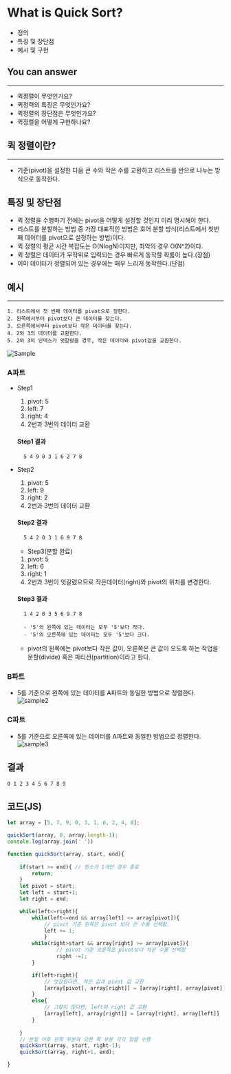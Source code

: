#  What is Quick Sort?
- 정의
- 특징 및 장단점
- 예시 및 구현

## You can answer
---
- 퀵정렬이 무엇인가요?
- 퀵정력의 특징은 무엇인가요?
- 퀵정렬의 장단점은 무엇인가요?
- 퀵정렬을 어떻게 구현하나요?

## 퀵 정렬이란?
  ---
  - 기준(pivot)을 설정한 다음 큰 수와 작은 수를 교환하고 리스트를 반으로 나누는 방식으로 동작한다.
  
  ## 특징 및 장단점
  - 퀵 정렬을 수행하기 전에는 pivot을 어떻게 설정할 것인지 미리 명시해야 한다.
  - 리스트를 분할하는 방법 중 가장 대표적인 방법은 호어 분할 방식(리스트에서 첫번째 데이터를 pivot으로 설정하는 방법)이다.
  - 퀵 정렬의 평균 시간 복잡도는 O(NlogN)이지만, 최악의 경우 O(N^2)이다.
  - 퀵 정렬은 데이터가 무작위로 입력되는 경우 빠르게 동작할 확률이 높다.(장점)
  - 이미 데이터가 정렬되어 있는 경우에는 매우 느리게 동작한다.(단점) 
  
  ## 예시
  ---
    1. 리스트에서 첫 번째 데이터를 pivot으로 정한다.
    2. 왼쪽에서부터 pivot보다 큰 데이터를 찾는다.
    3. 오른쪽에서부터 pivot보다 작은 데이터를 찾는다.
    4. 2와 3의 데이터를 교환한다.
    5. 2와 3의 인덱스가 엇갈렸을 경우, 작은 데이터와 pivot값을 교환한다.
   

![Sample](QuickImg/Sample.jpeg)

  ### A파트
  
- Step1
    1. pivot: 5
    2. left: 7
    3. right: 4
    4. 2번과 3번의  데이터 교환
   
    
     #### Step1 결과
        5 4 9 0 3 1 6 2 7 8
- Step2
    1. pivot: 5
    2. left: 9
    3. right: 2
    4. 2번과 3번의  데이터 교환
    
     #### Step2 결과
        5 4 2 0 3 1 6 9 7 8
    
    - Step3(분할 완료)
    1. pivot: 5
    2. left: 6
    3. right: 1
    4. 2번과 3번이 엇갈렸으므로 작은데이터(right)와 pivot의 위치를 변경한다.
    
     #### Step3 결과
        1 4 2 0 3 5 6 9 7 8
        
        - '5'의 왼쪽에 있는 데이터는 모두 '5'보다 작다.
        - '5'의 오른쪽에 있는 데이터는 모두 '5'보다 크다.
     - pivot의 왼쪽에는 pivot보다 작은 값이, 오른쪽은 큰 값이 오도록 하는 작업을 분할(divide) 혹은 파티션(partition)이라고 한다.
    
### B파트
- 5를 기준으로 왼쪽에 있는 데이터를 A파트와 동일한 방법으로 정렬한다.
  ![sample2](QuickImg/sample2.jpeg)

### C파트
- 5를 기준으로 오른쪽에 있는 데이터를 A파트와 동일한 방법으로 정렬한다.
  ![sample3](QuickImg/sample3.jpeg)

## 결과
    0 1 2 3 4 5 6 7 8 9

## 코드(JS)
```javascript
let array = [5, 7, 9, 0, 3, 1, 6, 2, 4, 8];

quickSort(array, 0, array.length-1);
console.log(array.join(' '))

function quickSort(array, start, end){
    
    if(start >= end){ // 원소가 1개인 경우 종료
        return;
    } 
    let pivot = start; 
    let left = start+1; 
    let right = end;

    while(left<=right){
        while(left<=end && array[left] <= array[pivot]){
            // pivot 기준 왼쪽은 pivot 보다 큰 수를 선택함.
            left += 1; 
            }
        while(right>start && array[right] >= array[pivot]){
                // pivot 기준 오른쪽은 pivot보다 작은 수를 선택함
                right -=1;
        }

        if(left>right){
            // 엇갈렸다면, 작은 값과 pivot 값 교환
            [array[pivot], array[right]] = [array[right], array[pivot]];
        }
        else{
            // 그렇지 않다면, left와 right 값 교환
            [array[left], array[right]] = [array[right], array[left]]
        }
        
    }
    // 분할 이후 왼쪽 부분과 오른 쪽 부분 각각 정렬 수행
    quickSort(array, start, right-1);
    quickSort(array, right+1, end);

}

```
